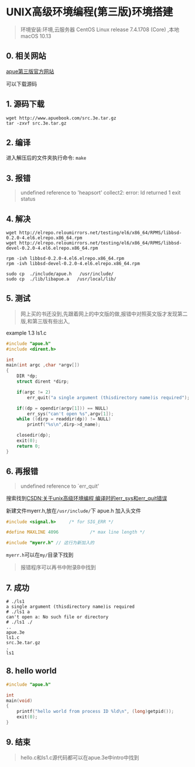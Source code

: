 # UNIX高级环境编程(第三版)环境搭建

> 环境安装:环境,云服务器 CentOS Linux release 7.4.1708 (Core) ,本地 macOS 10.13

## 0. 相关网站 
[apue第三版官方网站](http://www.apuebook.com/apue3e.html)

可以下载源码

## 1. 源码下载

```
wget http://www.apuebook.com/src.3e.tar.gz
tar -zxvf src.3e.tar.gz 
```

## 2. 编译
进入解压后的文件夹执行命令: `make`

## 3. 报错

> undefined reference to 'heapsort' collect2: error: ld returned 1 exit status

## 4. 解决

```
wget http://elrepo.reloumirrors.net/testing/el6/x86_64/RPMS/libbsd-0.2.0-4.el6.elrepo.x86_64.rpm
wget http://elrepo.reloumirrors.net/testing/el6/x86_64/RPMS/libbsd-devel-0.2.0-4.el6.elrepo.x86_64.rpm

rpm -ivh libbsd-0.2.0-4.el6.elrepo.x86_64.rpm
rpm -ivh libbsd-devel-0.2.0-4.el6.elrepo.x86_64.rpm  

sudo cp  ./include/apue.h   /usr/include/
sudo cp  ./lib/libapue.a   /usr/local/lib/
```
## 5. 测试

> 网上买的书还没到,先跟着网上的中文版的做,报错中对照英文版才发现第二版,和第三版有些出入,

example 1.3 ls1.c

```c
#include "apue.h"
#include <dirent.h>

int 
main(int argc ,char *argv[])
{
    DIR *dp;
    struct dirent *dirp;

    if(argc != 2)
        err_quit("a single argument (thisdirectory name)is required");

    if((dp = opendir(argv[1])) == NULL)
        err_sys("can't open %s",argv[1]);
    while ((dirp = readdir(dp)) != NULL)
        printf("%s\n",dirp->d_name);

    closedir(dp);
    exit(0);
    return 0;
}
```

## 6. 再报错

> undefined reference to `err_quit'

搜索找到[CSDN:关于unix高级环境编程 编译时的err_sys和err_quit错误](https://blog.csdn.net/cuiyifang/article/details/8288649)

新建文件myerr.h,放在`/usr/include/`下
apue.h 加入头文件

```c
#include <signal.h>     /* for SIG_ERR */

#define MAXLINE 4096            /* max line length */

#include "myerr.h" // 这行为新加入的
```

`myerr.h`可以在`my/`目录下找到
> 报错程序可以再书中附录B中找到

## 7. 成功

```
# ./ls1
a single argument (thisdirectory name)is required
# ./ls1 a
can't open a: No such file or directory
# ./ls1 ./
..
apue.3e
ls1.c
src.3e.tar.gz
.
ls1
```

## 8. hello world

```c
#include "apue.h"

int
main(void)
{
	printf("hello world from process ID %ld\n", (long)getpid());
	exit(0);
}

```

## 9. 结束
> hello.c和ls1.c源代码都可以在apue.3e中intro中找到